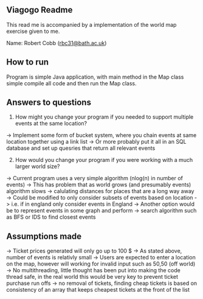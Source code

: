 Viagogo Readme
--------------

This read me is accompanied by a implementation of the world map exercise
given to me.

Name: Robert Cobb (rbc31@bath.ac.uk)

How to run
----------

Program is simple Java application, with main method in the Map class
simple compile all code and then run the Map class.

Answers to questions
---------------------
1) How might you change your program if you needed to support multiple events at the same location?

-> Implement some form of bucket system, where you chain events at same location together using a link list
-> Or more probably put it all in an SQL database and set up quesries that return all relevant events


2) How would you change your program if you were working with a much larger world size?

-> Current program uses a very simple algorithm (nlog(n) in number of events)
-> This has problem that as world grows (and presumably events) algorithm slows
-> calulating distances for places that are a long way away
-> Could be modified to only consider subsets of events based on location
	-> i.e. if in england only consider events in England
-> Another option would be to represent events in some graph and perform
-> search algorithm such as BFS or IDS to find closest events

Assumptions made
----------------

-> Ticket prices generated will only go up to 100 $
-> As stated above, number of events is relativly small
-> Users are expected to enter a location on the map, however will working
	for invalid input such as 50,50 (off world)
-> No multithreading, little thought has been put into making the code
	thread safe, in the real world this would be very key to prevent ticket
	purchase run offs
-> no removal of tickets, finding cheap tickets is based on consistency of an array
	that keeps cheapest tickets at the front of the list
	